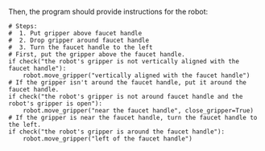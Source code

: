 

Then, the program should provide instructions for the robot:
   
    # Steps:
    #  1. Put gripper above faucet handle
    #  2. Drop gripper around faucet handle
    #  3. Turn the faucet handle to the left
    # First, put the gripper above the faucet handle.
    if check("the robot's gripper is not vertically aligned with the faucet handle"):
        robot.move_gripper("vertically aligned with the faucet handle")
    # If the gripper isn't around the faucet handle, put it around the faucet handle.
    if check("the robot's gripper is not around faucet handle and the robot's gripper is open"):
        robot.move_gripper("near the faucet handle", close_gripper=True)
    # If the gripper is near the faucet handle, turn the faucet handle to the left.
    if check("the robot's gripper is around the faucet handle"):
        robot.move_gripper("left of the faucet handle")